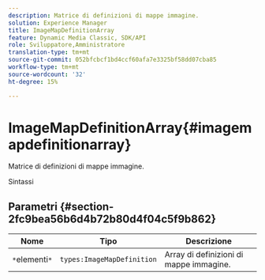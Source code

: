 ```yaml
---
description: Matrice di definizioni di mappe immagine.
solution: Experience Manager
title: ImageMapDefinitionArray
feature: Dynamic Media Classic, SDK/API
role: Sviluppatore,Amministratore
translation-type: tm+mt
source-git-commit: 052bfcbcf1bd4ccf60afa7e3325bf58dd07cba85
workflow-type: tm+mt
source-wordcount: '32'
ht-degree: 15%

---
```



# ImageMapDefinitionArray{#imagemapdefinitionarray}

Matrice di definizioni di mappe immagine.

Sintassi

## Parametri {#section-2fc9bea56b6d4b72b80d4f04c5f9b862}

| Nome | Tipo | Descrizione |
|---|---|---|
| `*`elementi`*` | `types:ImageMapDefinition` | Array di definizioni di mappe immagine. |

